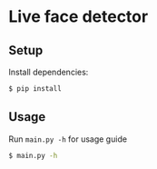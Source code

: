 # Live face detector

## Setup

Install dependencies:


```sh
$ pip install
```


## Usage

Run `main.py -h` for usage guide


```sh
$ main.py -h
```


